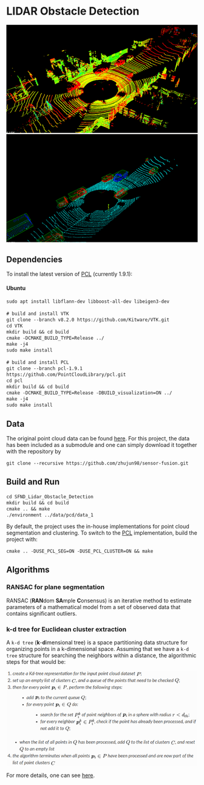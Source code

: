 # LIDAR Obstacle Detection

![Raw data 1 ](../misc/raw_lidar_1.gif)
![Processed data 1](../misc/processed_lidar_1.gif)

## Dependencies

To install the latest version of [PCL](http://pointclouds.org/) (currently 1.9.1):

#### Ubuntu 

```shell script
sudo apt install libflann-dev libboost-all-dev libeigen3-dev 

# build and install VTK
git clone --branch v8.2.0 https://github.com/Kitware/VTK.git
cd VTK
mkdir build && cd build
cmake -DCMAKE_BUILD_TYPE=Release ../
make -j4
sudo make install

# build and install PCL
git clone --branch pcl-1.9.1 https://github.com/PointCloudLibrary/pcl.git
cd pcl
mkdir build && cd build
cmake -DCMAKE_BUILD_TYPE=Release -DBUILD_visualization=ON ../
make -j4
sudo make install
```

## Data

The original point cloud data can be found [here](https://github.com/udacity/SFND_Lidar_Obstacle_Detection/tree/master/src/sensors/data/pcd).
For this project, the data has been included as a submodule and one can simply download it together
with the repository by

```shell
git clone --recursive https://github.com/zhujun98/sensor-fusion.git
```

## Build and Run

```shell script
cd SFND_Lidar_Obstacle_Detection
mkdir build && cd build
cmake .. && make
./environment ../data/pcd/data_1
```

By default, the project uses the in-house implementations for point cloud
segmentation and clustering. To switch to the [PCL](http://pointclouds.org/)
implementation, build the project with:

```shell script
cmake .. -DUSE_PCL_SEG=ON -DUSE_PCL_CLUSTER=ON && make
```

## Algorithms

### RANSAC for plane segmentation

RANSAC (**RAN**dom **SA**mple **C**onsensus) is an iterative method to estimate parameters of a 
mathematical model from a set of observed data that contains significant outliers.

### k-d tree for Euclidean cluster extraction

A `k-d tree` (**k**-**d**imensional tree) is a space partitioning data structure for organizing
points in a k-dimensional space. Assuming that we have a `k-d tree` structure for searching the 
neighbors within a distance, the algorithmic steps for that would be:

![](euclidean_cluster_extraction.png)

For more details, one can see 
[here](https://pcl.readthedocs.io/projects/tutorials/en/latest/cluster_extraction.html#cluster-extraction).
